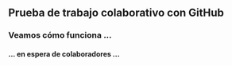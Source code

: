 ## Prueba de trabajo colaborativo con GitHub

### Veamos cómo funciona ...

#### ... en espera de colaboradores ...
